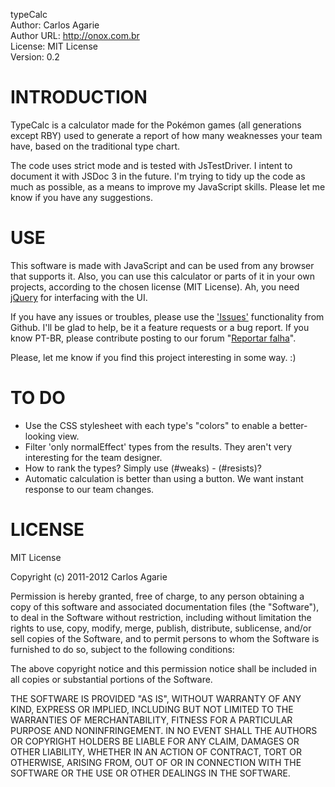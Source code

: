 typeCalc  
Author: Carlos Agarie  
Author URL: http://onox.com.br  
License: MIT License  
Version: 0.2  

INTRODUCTION
============

TypeCalc is a calculator made for the Pokémon games (all generations except RBY) used to generate a report of how many weaknesses your team have, based on the traditional type chart.

The code uses strict mode and is tested with JsTestDriver. I intent to document it with JSDoc 3 in the future. I'm trying to tidy up the code as much as possible, as a means to improve my JavaScript skills. Please let me know if you have any suggestions.

USE
===

This software is made with JavaScript and can be used from any browser that supports it. Also, you can use this calculator or parts of it in your own projects, according to the chosen license (MIT License). Ah, you need [jQuery](http://jquery.com/) for interfacing with the UI.

If you have any issues or troubles, please use the ['Issues'](https://github.com/mojambo/typecalc/issues) functionality from Github. I'll be glad to help, be it a feature requests or a bug report. If you know PT-BR, please contribute posting to our forum "[Reportar falha](http://mojambo.net/forum/viewforum.php?f=16&sid=5a4ab1bcd3fc399efb6af9c249519503)".

Please, let me know if you find this project interesting in some way. :)

TO DO
=====

+ Use the CSS stylesheet with each type's "colors" to enable a better-looking view.
+ Filter 'only normalEffect' types from the results. They aren't very interesting for the team designer.
+ How to rank the types? Simply use (#weaks) - (#resists)?
+ Automatic calculation is better than using a button. We want instant response to our team changes.

LICENSE
=======

MIT License

Copyright (c) 2011-2012 Carlos Agarie

Permission is hereby granted, free of charge, to any person obtaining a copy of this software and associated documentation files (the "Software"), to deal in the Software without restriction, including without limitation the rights to use, copy, modify, merge, publish, distribute, sublicense, and/or sell copies of the Software, and to permit persons to whom the Software is furnished to do so, subject to the following conditions:

The above copyright notice and this permission notice shall be included in all copies or substantial portions of the Software.

THE SOFTWARE IS PROVIDED "AS IS", WITHOUT WARRANTY OF ANY KIND, EXPRESS OR IMPLIED, INCLUDING BUT NOT LIMITED TO THE WARRANTIES OF MERCHANTABILITY, FITNESS FOR A PARTICULAR PURPOSE AND NONINFRINGEMENT. IN NO EVENT SHALL THE AUTHORS OR COPYRIGHT HOLDERS BE LIABLE FOR ANY CLAIM, DAMAGES OR OTHER LIABILITY, WHETHER IN AN ACTION OF CONTRACT, TORT OR OTHERWISE, ARISING FROM, OUT OF OR IN CONNECTION WITH THE SOFTWARE OR THE USE OR OTHER DEALINGS IN THE SOFTWARE.